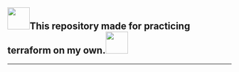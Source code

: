 <h2><img height="50" src="https://user-images.githubusercontent.com/25181517/183345121-36788a6e-5462-424a-be67-af1ebeda79a2.png">This repository made for practicing terraform on my own.<img height="50" src="https://user-images.githubusercontent.com/25181517/183345121-36788a6e-5462-424a-be67-af1ebeda79a2.png"></h2>
<hr>
